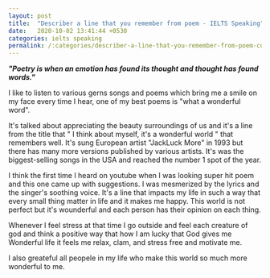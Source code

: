 ```yaml
---
layout: post
title:  "Describer a line that you remember from poem - IELTS Speaking"
date:   2020-10-02 13:41:44 +0530
categories: ielts speaking
permalink: /:categories/describer-a-line-that-you-remember-from-poem-cue-card-speaking-topic
---
```




<b><i>"Poetry is when an emotion has found its thought and thought has found words."</i></b>

I like to listen to various gerns songs  and  poems which bring me a smile on my face every time I hear,
one of my best poems is "what a wonderful word".

It's talked about appreciating the beauty surroundings of us and it's a line from the title that " I think about myself, it's a wonderful world " that remembers well.
It's sung European artist "JackLuck More" in 1993 but there has many more versions published by various artists.
It's was the biggest-selling songs in the USA and reached the number 1 spot of the year.


I think the first time I heard on youtube when I was looking super hit poem and this one came up with suggestions.
I was mesmerized by the lyrics and the singer's soothing voice.
It's a line that impacts my life in such a way that every small thing matter in life and it makes me happy.
This world is not perfect but it's wounderful and each person has their opinion on each thing.

Whenever I feel stress at that time I go outside and feel each creature of god and think a positive way that how I am lucky that God gives me Wonderful life it feels me relax, clam, and stress free and motivate me.

I also greateful all peopele in my life who make this world so much more wonderful to me.